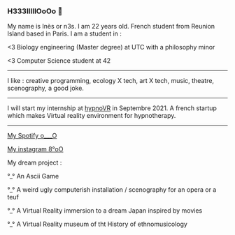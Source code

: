 ### H333lllllOoOo 👋

My name is Inès or n3s. I am 22 years old. French student from Reunion Island based in Paris.
I am a student in :

  <3 Biology engineering (Master degree) at UTC with a philosophy minor
  
  <3 Computer Science student at 42
 
--------------------------------------------------------------------

I like : creative programming, ecology X tech, art X tech, music, theatre, scenography, a good joke.

--------------------------------------------------------------------

I will start my internship at [hypnoVR](https://hypnovr.io/fr/?gclid=Cj0KCQjwkIGKBhCxARIsAINMioKoD03KJmLxb34SZ6heSA4E7ZoyXs8mtvNx-dNr_s_TlxFVoCKVn-EaAvCxEALw_wcB)
 in Septembre 2021. A french startup which makes Virtual reality environment for hypnotherapy.


----------------------------------------------------------------------


[My Spotify o___O](https://open.spotify.com/playlist/6XsbO5nUAKYwEefKPPUZkh?si=4151e481d3a3496am)


[My instagram 8°oO](https://www.instagram.com/nn33sy/)

My dream project :

°_° An Ascii Game

°_° A weird ugly computerish installation / scenography for an opera or a teuf

°_° A Virtual Reality immersion to a dream Japan inspired by movies
 
°_° A Virtual Reality museum of tht History of ethnomusicology
